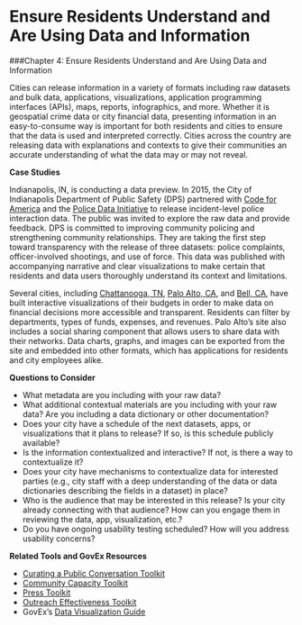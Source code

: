 # Ensure Residents Understand and Are Using Data and Information

\###Chapter 4: Ensure Residents Understand and Are Using Data and Information

Cities can release information in a variety of formats including raw datasets and bulk data, applications, visualizations, application programming interfaces (APIs), maps, reports, infographics, and more. Whether it is geospatial crime data or city financial data, presenting information in an easy-to-consume way is important for both residents and cities to ensure that the data is used and interpreted correctly. Cities across the country are releasing data with explanations and contexts to give their communities an accurate understanding of what the data may or may not reveal.

**Case Studies**

Indianapolis, IN, is conducting a data preview. In 2015, the City of Indianapolis Department of Public Safety (DPS) partnered with [Code for America](https://codeforamerica.org/) and the [Police Data Initiative](https://www.policedatainitiative.org/) to release incident-level police interaction data. The public was invited to explore the raw data and provide feedback. DPS is committed to improving community policing and strengthening community relationships. They are taking the first step toward transparency with the release of three datasets: police complaints, officer-involved shootings, and use of force. This data was published with accompanying narrative and clear visualizations to make certain that residents and data users thoroughly understand its context and limitations.

Several cities, including [Chattanooga, TN](http://budget.chattanooga.gov/#!/year/default), [Palo Alto, CA](https://paloalto.opengov.com/transparency#/329/breakdown=3AE9231304DF42E6AAF96428E2D2C5B5\&accountType=expenses\&graph=stacked\&selection=E1051FA4638D9E526E5F14ECB851EC22\&legendSort=desc\&saved_view=null\&fiscal_start=earliest\&fiscal_end=latest), and [Bell, CA](https://www.cityofbell.org/), have built interactive visualizations of their budgets in order to make data on financial decisions more accessible and transparent. Residents can filter by departments, types of funds, expenses, and revenues. Palo Alto’s site also includes a social sharing component that allows users to share data with their networks. Data charts, graphs, and images can be exported from the site and embedded into other formats, which has applications for residents and city employees alike.

**Questions to Consider**

* What metadata are you including with your raw data?
* What additional contextual materials are you including with your raw data? Are you including a data dictionary or other documentation?
* Does your city have a schedule of the next datasets, apps, or visualizations that it plans to release? If so, is this schedule publicly available?
* Is the information contextualized and interactive? If not, is there a way to contextualize it?
* Does your city have mechanisms to contextualize data for interested parties (e.g., city staff with a deep understanding of the data or data dictionaries describing the fields in a dataset) in place?
* Who is the audience that may be interested in this release? Is your city already connecting with that audience? How can you engage them in reviewing the data, app, visualization, etc.?
* Do you have ongoing usability testing scheduled? How will you address usability concerns?

**Related Tools and GovEx Resources**

* [Curating a Public Conversation Toolkit](chapter6.3.md)
* [Community Capacity Toolkit](chapter6.1.md)
* [Press Toolkit](broken-reference)
* [Outreach Effectiveness Toolkit](chapter6.6.md)
* GovEx’s [Data Visualization Guide](http://labs.centerforgov.org/guides/dataviz/index.html)
